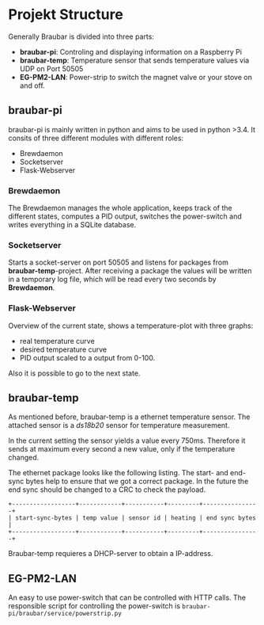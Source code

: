 # Projekt Structure

Generally Braubar is divided into three parts: 

- **braubar-pi**: Controling and displaying information on a Raspberry Pi 
- **braubar-temp**: Temperature sensor that sends temperature values via UDP on Port 50505 
- **EG-PM2-LAN**: Power-strip to switch the magnet valve or your stove on and off. 

## braubar-pi

braubar-pi is mainly written in python and aims to be used in python >3.4. It consits of three different modules with different roles: 

- Brewdaemon
- Socketserver
- Flask-Webserver

### Brewdaemon 
The Brewdaemon manages the whole application, keeps track of the different states, computes a PID output, switches the power-switch and writes everything in a SQLite database.


### Socketserver
Starts a socket-server on port 50505 and listens for packages from **braubar-temp**-project. After receiving a package the values will be written in a temporary log file, which will be read every two seconds by **Brewdaemon**. 

### Flask-Webserver

Overview of the current state, shows a temperature-plot with three graphs: 

- real temperature curve
- desired temperature curve 
- PID output scaled to a output from 0-100.

Also it is possible to go to the next state.

## braubar-temp

As mentioned before, braubar-temp is a ethernet temperature sensor. The attached sensor is a *ds18b20* sensor for temperature measurement. 

In the current setting the sensor yields a value every 750ms. Therefore it sends at maximum every second a new value, only if the temperature changed. 

The ethernet package looks like the following listing. The start- and end-sync bytes help to ensure that we got a correct package. In the future the end sync should be changed to a CRC to check the payload.

```
+------------------+------------+-----------+---------+----------------+
| start-sync-bytes | temp value | sensor id | heating | end sync bytes |
+------------------+------------+-----------+---------+----------------+
```

Braubar-temp requieres a DHCP-server to obtain a IP-address. 

## EG-PM2-LAN

An easy to use power-switch that can be controlled with HTTP calls. 
The responsible script for controlling the power-switch is `braubar-pi/braubar/service/powerstrip.py`

